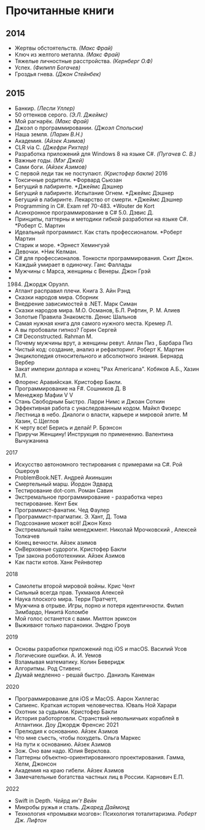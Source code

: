 # Прочитанные книги

## 2014
- Жертвы обстоятельств. *(Макс Фрай)*
- Ключ из желтого металла. *(Макс Фрай)*
- Тяжелые личностные расстройства. *(Кернберг О.Ф)*
- Успех. *(Филипп Богачев)*
- Гроздья гнева. *(Джон Стейнбек)*

## 2015
- Банкир. *(Лесли Уллер)*
- 50 оттенков серого. *(Э.Л. Джеймс)*
- Мой рагнарёк. *(Макс Фрай)*
- Джоэл о программировании. *(Джоэл Спольски)*
- Наша земля. *(Ларин В.Н.)*
- Академия. *(Айзек Азимов)*
- CLR via C. *(Джефри Рихтер)*
- Разработка приложений для Windows 8 на языке C#. *(Пугачев С. В.)*
- Важные годы. *(Мэг Джей)*
- Сами боги. *(Айзек Азимов)*
- С первой леди так не поступают. *(Кристофер бакли)*
2016
- Токсичные родители. *Форвард Сьюзан
- Бегущий в лабиринте. *Джеймс Дэшнер
- Бегущий в лабиринте. Испытание Огнем. *Джеймс Дэшнер
- Бегущий в лабиринте. Лекарство от смерти. *Джеймс Дэшнер
- Programming in C#. Exam ref 70-483. *Wouter de Kort
- Асинхронное программирование в C# 5.0. Дэвис Д.
- Принципы, паттерны и методики гибкой разработки на языке C#. *Роберт С. Мартин
- Идеальный программист. Как стать профессионалом. *Роберт Мартин
- Старик и море. *Эрнест Хемингуэй 
- Девочки. *Ник Келман.
- C# для профессионалов. Тонкости программирования. Скит Джон.
- Каждый умирает в одиночку. Ганс Фаллады
- Мужчины с Марса, женщины с Венеры. Джон Грэй
- 1984. Джордж Оруэлл. 
- Атлант расправил плечи. Книга 3. Айн Рэнд
- Сказки народов мира. Сборник
- Внедрение зависимостей в .NET. Марк Симан
- Сказки народов мира. М.О. Османов, Б.Л. Рифтин, Р. М. Алиев
- Золотые Правила Знакомств. Денис Шальнов 
- Самая нужная книга для самого нужного места. Кремер Л.
- А вы пробовали гипноз? Горин Сергей
- C# Deconstructed. Rahman M. 
- Почему мужчины врут, а женщины ревут. Аллан Пиз , Барбара Пиз 
- Чистый код: создание, анализ и рефакторинг. Роберт К. Мартин
- Энциклопедия относительного и абсолютного знания. Бернард Вербер
- Закат империи доллара и конец "Pax Americana". Кобяков А.Б., Хазин М.Л.
- Флоренс Аравийская. Кристофер Бакли.
- Программирование на F#. Сошников Д. В
- Менеджер Мафии V V
- Стань Свободным Быстро. Ларри Нимс и Джоан Соткин 
- Эффективная работа с унаследованным кодом. Майкл Физерс 
- Лестница в небо. Диалоги о власти, карьере и мировой элите. М Хазин, С.Щеглов
- К черту все! Берись и делай! Р. Брэнсон
- Приручи Женщину! Инструкция по применению. Валентина Вычужанина

2017
- Искусство автономного тестирования с примерами на C#. Рой Ошероув
- ProblemBook.NET. Андрей Акиньшин
- Смертельный марш. Йордон Эдвард
- Тестирование dot-com. Роман Савин
- Экстремальное программирование - разработка через тестирование. Кент Бек
- Программист-фанатик. Чед Фаулер
- Программист-прагматик. Э. Хант, Д. Тома 
- Подсознание может всё!  Джон Кехо 
- Экстремальный тайм менеджмент. Николай Мрочковский , Алексей Толкачев
- Конец вечности. Айзек азимов
- ОнВерховные судороги. Кристофер Бакли
- Три закона робототехники. Айзек Азимов
- Как пасти котов. Ханк Рейнвотер

2018
- Самолеты второй мировой войны. Крис Чент
- Сильный всегда прав. Тукмаков Алексей
- Наука плоского мира. Терри Пратчетт,
- Мужчина в отрыве. Игры, порно и потеря идентичности. Филип Зимбардо, Никитá Коломбе
- Мой голос останется с вами. Милтон эриксон
- Выживают только параноики. Эндрю Гроув

2019
- Основы разработки приложений под iOS и macOS. Василий Усов
- Логические ошибки. А. И. Уемов
- Взламывая математику. Колин Беверидж
- Алгоритмы. Род Стивенс
- Думай медленно - решай быстро. Даниэль Канеман

2020
- Программирование для iOS и MacOS. Аарон Хиллегас
- Сапиенс. Краткая история человечества. Юваль Ной Харари
- Охотник за судьями. Кристофер Бакли
- История работорговли. Странствий невольничьих кораблей в Атлантики. Доу Джордж Френсис
2021
- Прелюдия к основанию. Айзек Азимов
- Что мне съесть, чтобы похудеть. Ольга Маркес
- На пути к основанию. Айзек Азимов
- Зож. Оно вам надо. Юлия Верклова. 
- Паттерны объектно-ориентированного проектирования. Гамма, Хелм, Джонсон
- Академия на краю гибели. Айзек Азимов
- Замечательные богатства частных лиц в России. Карнович Е.П.

2022
- Swift in Depth. *Чейрд ин’т Вейн*
- Микробы ружья и сталь. *Джаред Даймонд*
- Технология «промывки мозгов»: Психология тоталитаризма. *Роберт Дж. Лифтон*
